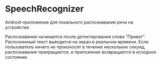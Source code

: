 # SpeechRecognizer
Android-приложение для локального распознавания речи на устройстве.

Распознавание начинается после детектирования слова "Привет". Распознанный текст выводится на экран в реальном времени.
Если пользователь ничего не произносит в течение нескольких секунд, распознавание прекращается, и приложение возвращается в исходное состояние.

